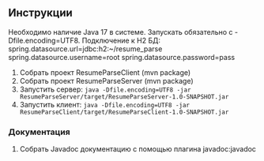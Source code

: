## Инструкции

Необходимо наличие Java 17 в системе. Запускать обязательно с -Dfile.encoding=UTF8.
Подключение к H2 БД: 
spring.datasource.url=jdbc:h2:~/resume_parse
spring.datasource.username=root
spring.datasource.password=pass

1. Собрать проект ResumeParseClient (mvn package)
2. Собрать проект ResumeParseServer (mvn package)
2. Запустить сервер: `java -Dfile.encoding=UTF8 -jar ResumeParseServer/target/ResumeParseServer-1.0-SNAPSHOT.jar`
3. Запустить клиент: `java -Dfile.encoding=UTF8 -jar ResumeParseClient/target/ResumeParseClient-1.0-SNAPSHOT.jar`

### Документация 

1. Собрать Javadoc документацию с помощью плагина javadoc:javadoc
